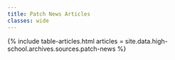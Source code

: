 ```yaml
---
title: Patch News Articles
classes: wide
---
```


{% include table-articles.html
  articles = site.data.high-school.archives.sources.patch-news %}
